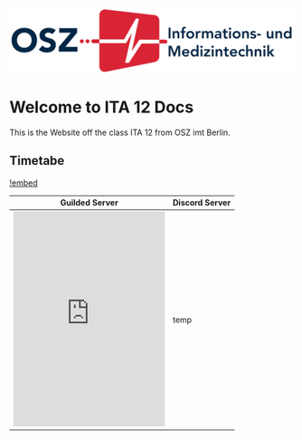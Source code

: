 ![](/img/OSZimt-Logo-l.png)

# Welcome to ITA 12 Docs

This is the Website off the class ITA 12 from OSZ imt Berlin.

## Timetabe

[!embed](https://mese.webuntis.com/WebUntis/monitor?school=OSZ%20IMT&simple=2&type=1&monitorType=tt&name=ITA%2012)

| Guilded Server | Discord Server |
| ---- | ---- |
| <iframe src="https://www.guilded.gg/canvas_index.html?route=%2Fcanvas%2Fembed%2Fteamcard%2F1ED84ZWE" width="268px" height="380px" frameborder="0" scrolling="no"></iframe> | temp |

